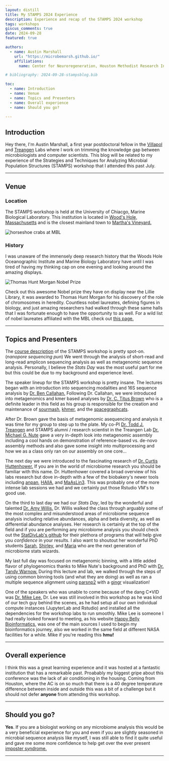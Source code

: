 ```yaml
---
layout: distill
title: My STAMPS 2024 Experience
description: Experience and recap of the STAMPS 2024 workshop
tags: workshops
giscus_comments: true
date: 2024-09-28
featured: true

authors:
  - name: Austin Marshall
    url: "https://microbemarsh.github.io/"
    affiliations:
      name: Center for Neuroregeneration, Houston Methodist Research Institute and Department of Computer Science, Rice Univeristy

# bibliography: 2024-09-28-stampsblog.bib

toc:
  - name: Introduction
  - name: Venue
  - name: Topics and Presenters
  - name: Overall experience
  - name: Should you go?

---
```


## Introduction
Hey there, I'm Austin Marshall, a first year postdoctoral fellow in the [Villapol](https://villapol.hmailabs.org/) and [Treangen](https://treangenlab.github.io/) Labs where I work on trimming the knowledge gap between microbiologists and computer scientists. This blog will be related to my experience of the Strategies and Techniques for Analyzing Microbial Population Structures (STAMPS) workshop that I attended this past July.

---

## Venue

### Location
The STAMPS workshop is held at the University of Chiacgo, Marine Biological Laboratory. This institution is located in [Wood's Hole, Massachusetts](https://www.google.com/maps/place/Woods+Hole,+Falmouth,+MA/@41.5300117,-70.6892765,14z/data=!3m1!4b1!4m6!3m5!1s0x89e4d87731d3bb2b:0x6057f1e3e2336b81!8m2!3d41.5264977!4d-70.6730857!16zL20vMHR5N2I?entry=ttu&g_ep=EgoyMDI0MDkyNS4wIKXMDSoASAFQAw%3D%3D) and is the closest mainland town to [Martha's Vineyard.](https://www.google.com/maps/place/Martha's+Vineyard/@41.3923525,-70.817379,11z/data=!3m1!4b1!4m14!1m7!3m6!1s0x89e525890034153b:0xf5d72dfce4b4bc43!2sMartha's+Vineyard!8m2!3d41.3804981!4d-70.645473!16zL20vMGd0cmc!3m5!1s0x89e525890034153b:0xf5d72dfce4b4bc43!8m2!3d41.3804981!4d-70.645473!16zL20vMGd0cmc?entry=ttu&g_ep=EgoyMDI0MDkyNS4wIKXMDSoASAFQAw%3D%3D)

<div class="l-body">
  <img src="https://treangenlab.github.io/assets/img/crabs_mbl.jpg" alt="horseshoe crabs at MBL">
</div>

### History
I was unaware of the immensely deep research history that the Woods Hole Oceanographic Institute and Marine Biology Laboratory have until I was tired of having my thinking cap on one evening and looking around the amazing displays.

<div class="l-body">
  <img src="https://treangenlab.github.io/assets/img/thm_nobel.jpg" alt="Thomas Hunt Morgan Nobel Prize">
</div>

Check out this awesome Nobel prize they have on display near the Lillie Library, it was awarded to Thomas Hunt Morgan for his discovery of the role of chromosomes in heredity. Countless nobel laureates, defining figures in biology, and just amazing researchers had walked through these same halls that I was fortunate enough to have the opportunity to as well. For a wild list of nobel laureates affiliated with the MBL check out [this page.](https://www.mbl.edu/about/history-archives/nobel-laureates)

---

## Topics and Presenters
The [course description](https://www.mbl.edu/education/advanced-research-training-courses/course-offerings/strategies-and-techniques-analyzing-microbial-population-structures) of the STAMPS workshop is pretty spot-on. (_nanopore sequencing pun_) We went through the analysis of short-read and long-read amplicon sequencing analysis as well as metagenomic sequence analysis. Personally, I believe the _Stats Day_ was the most useful part for me but this could be due to my background and experience level.

The speaker lineup for the STAMPS workshop is pretty insane. The lectures began with an introduction into sequencing modalities and 16S sequence analysis by [Dr. Ben Callahan.](https://scholar.google.com/citations?user=zGifBvwAAAAJ&hl=en) Following Dr. Callahan, we were introduced into metagenomics and kmer based analyses by [Dr. C. Titus Brown](https://scholar.google.com/citations?user=O4rYanMAAAAJ&hl=en) who is a definite leader in this field as his group is responsible for the creation and maintenance of [sourmash](https://github.com/sourmash-bio/sourmash), [khmer](https://github.com/dib-lab/khmer), and the [spacegraphcats](https://github.com/spacegraphcats/spacegraphcats/).

After Dr. Brown gave the basis of metagenomic asequencing and analysis it was time for my group to step up to the plate. My co-PI [Dr. Todd J. Treangen](https://scholar.google.com/citations?user=N5irv88AAAAJ&hl=en) and STAMPS alumni / research scientist in the Treangen Lab [Dr. Michael G. Nute](https://scholar.google.com/citations?hl=en&user=E1v2MBUAAAAJ) gave a very in-depth look into metagenomic assembly including a cool hands on demonstration of reference-based vs. de-novo assembly methods and also gave some insight into multiprocessing and how we as a class only ran on our assembly on one core...

The next day we were introduced to the fascinating research of [Dr. Curtis Huttenhower.](https://scholar.google.com/citations?user=yFncM6AAAAAJ&hl=en) If you are in the world of microbiome research you should be familiar with this name. Dr. Huttenhower covered a broad overview of his labs research but dove in-depth with a few of the biobakery's newer tools including [anpan](https://github.com/biobakery/anpan), [HAllA](https://github.com/biobakery/halla), and [MaAsLin3](https://github.com/biobakery/maaslin3). This was probably one of the more intense lab sessions we had and we certainly put those Rstudio VM's to good use.

On the third to last day we had our _Stats Day_, led by the wonderful and talented [Dr. Amy Willis.](https://scholar.google.com/citations?hl=en&user=pFlAtDsAAAAJ) Dr. Willis walked the class through arguably some of the most complex and misunderstood areas of microbiome sequence analysis including relative abundances, alpha and beta diversity, as well as differential abundance analyses. Her research is certainly at the top of the field and if you are performing any microbiome analysis you should check out the [StatDivLab's github](https://github.com/statdivlab) for their plethora of programs that will help give you _confidence_ in your results. I also want to shoutout her wonderful PhD students [Sarah](https://github.com/svteichman), [Shirley](https://github.com/shirmath), and [Maria](https://github.com/MariaAVC) who are the next generation of microbiome stats wizards. 

My last full day was focused on metagenomic binning, with a little added flavor of phylogenomics thanks to Mike Nute's background and PhD with [Dr. Tandy Warnow.](https://scholar.google.com/citations?hl=en&user=pPB_WK0AAAAJ) During this lecture and lab, we walked through the steps of using common binning tools (and what they are doing) as well as ran a multiple sequence alignment using [parsnp2](https://github.com/marbl/parsnp) with a [gingr](https://github.com/marbl/gingr) visualization! 

One of the speakers who was unable to come because of the dang C*VID was [Dr. Mike Lee.](https://scholar.google.com/citations?user=-ONw6lsAAAAJ&hl=en) Dr. Lee was still involved in this workshop as he was kind of our tech guy behind the scenes, as he had setup all our own individual compute instances (JupyterLab and Rstudio) and installed all the dependencies for the workshop labs to run smoothly. Mike Lee is someone I had really looked forward to meeting, as his website [Happy Belly Bioinformatics](https://astrobiomike.github.io/), was one of the main sources I used to begin my bioinformatics journey, also we worked in the same field at different NASA facilities for a while. Mike if you're reading this **hmu!**

---

## Overall experience
I think this was a great learning experience and it was hosted at a fantastic institution that has a remarkable past. Proabably my biggest gripe about this conference was the lack of air conditioning in the housing. Coming from Houston, where the AC is on so much that there is a 40 degree temperature difference between inside and outside this was a bit of a challenge but it should not defer **anyone** from attending this workshop.

---

## Should you go?
**Yes**. If you are a biologist working on any microbiome analysis this would be a very beneficial experience for you and even if you are slightly seasoned in microbial sequence analysis like myself, I was still able to find it quite useful and gave me some more confidence to help get over the ever present [imposter syndrome.](https://en.wikipedia.org/wiki/Impostor_syndrome)

---